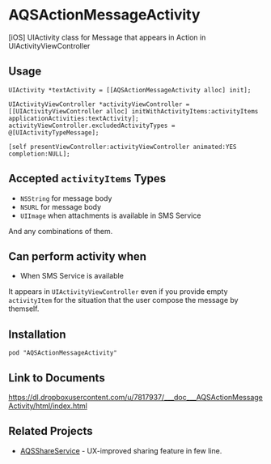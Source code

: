 AQSActionMessageActivity
========================

[iOS] UIActivity class for Message that appears in Action in UIActivityViewController

Usage
---

```objc
UIActivity *textActivity = [[AQSActionMessageActivity alloc] init];

UIActivityViewController *activityViewController = [[UIActivityViewController alloc] initWithActivityItems:activityItems applicationActivities:textActivity];
activityViewController.excludedActivityTypes = @[UIActivityTypeMessage];

[self presentViewController:activityViewController animated:YES completion:NULL];
```

Accepted `activityItems` Types
---

- `NSString` for message body
- `NSURL` for message body
- `UIImage` when attachments is available in SMS Service

And any combinations of them.

Can perform activity when
---

- When SMS Service is available

It appears in `UIActivityViewController` even if you provide empty `activityItem` for the situation that the user compose the message by themself.

Installation
---

```
pod "AQSActionMessageActivity"
```

Link to Documents
---

https://dl.dropboxusercontent.com/u/7817937/___doc___AQSActionMessageActivity/html/index.html

Related Projects
---

- [AQSShareService](https://github.com/AquaSupport/AQSShareService) - UX-improved sharing feature in few line. 
